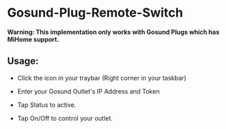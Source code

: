 ﻿# Gosund-Plug-Remote-Switch
**Warning: This implementation only works with Gosund Plugs which has MiHome support.**
## Usage:

- Click the icon in your traybar (Right corner in your taskbar)

- Enter your Gosund Outlet's IP Address and Token
- Tap Status to active.
- Tap On/Off to control your outlet.

